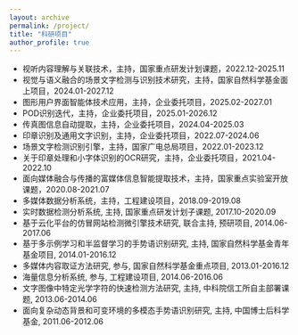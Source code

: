 ```yaml
---
layout: archive
permalink: /project/
title: "科研项目"
author_profile: true
---
```


<div class="mi-box">
  <div class="mib-c ">
    <ul style="text-wrap: wrap;">
      <li>视听内容理解与关联技术，主持，国家重点研发计划课题，2022.12-2025.11</li>
      <li>视觉与语义融合的场景文字检测与识别技术研究，主持，国家自然科学基金面上项目，2024.01-2027.12</li>
      <li>图形用户界面智能体技术应用，主持，企业委托项目，2025.02-2027.01</li>
      <li>POD识别迭代，主持，企业委托项目，2025.01-2026.12</li>
      <li>传真图信息自动提取，主持，企业委托项目，2024.04-2025.03</li>
      <li>印章识别及通用文字识别，主持，企业委托项目，2022.07-2024.06</li>
      <li>场景文字检测识别引擎，主持，国家广电总局项目，2022.01-2023.12</li>
      <li>关于印章处理和小字体识别的OCR研究，主持，企业委托项目，2021.04-2022.10</li>
      <li>面向媒体融合与传播的富媒体信息智能提取技术，主持，国家重点实验室开放课题，2020.08-2021.07</li>
      <li>多媒体数据分析系统，主持，工程建设项目，2018.09-2019.08</li>
      <li>实时数据检测分析系统, 主持, 国家重点研发计划子课题, 2017.10-2020.09</li>
      <li>基于云化平台的仿冒网站检测微引擎技术研究, 联合主持, 预研项目, 2014.06-2017.06</li>
      <li>基于多示例学习和半监督学习的手势语识别研究, 主持,&nbsp;国家自然科学基金青年基金项目, 2014.01-2016.12</li>
      <li>多媒体内容取证方法研究, 参与, 国家自然科学基金重点项目, 2013.01-2016.12</li>
      <li>海量信息分析系统, 参与, 工程建设项目, 2014.06-2016.06</li>
      <li>文字图像中特定光学字符的快速检测方法研究, 主持, 中科院信工所自主部署课题, 2013.06-2014.06</li>
      <li>面向复杂动态背景和可变环境的多模态手势语识别研究, 主持, 中国博士后科学基金, 2011.06-2012.06</li>
    </ul>
  </div>
</div>
